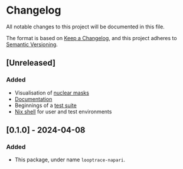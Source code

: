 # Changelog
All notable changes to this project will be documented in this file.

The format is based on [Keep a Changelog](https://keepachangelog.com/en/1.1.0/),
and this project adheres to [Semantic Versioning](https://semver.org/spec/v2.0.0.html).

## [Unreleased]

### Added
* Visualisation of [nuclear masks](./looptrace_napari/nuclei_reader.py)
* [Documentation](./docs/)
* Beginnings of a [test suite](./tests/)
* [Nix shell](./shell.nix) for user and test environments

## [0.1.0] - 2024-04-08

### Added
* This package, under name `looptrace-napari`. 

